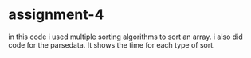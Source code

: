 # assignment-4
in this code i used multiple sorting algorithms to sort an array. i also did code for the parsedata. It shows the time for each type of sort.
